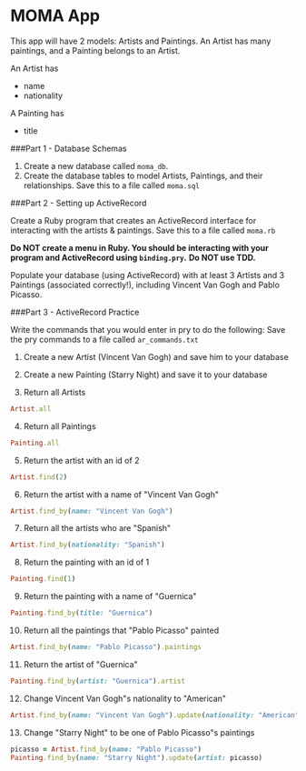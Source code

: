 # MOMA App

This app will have 2 models: Artists and Paintings. An Artist has many paintings, and a Painting belongs to an Artist.

An Artist has
* name
* nationality

A Painting has
* title

###Part 1 - Database Schemas

1. Create a new database called `moma_db`.
2. Create the database tables to model Artists, Paintings, and their relationships. Save this to a file called `moma.sql`

###Part 2 - Setting up ActiveRecord

Create a Ruby program that creates an ActiveRecord interface for interacting with the artists & paintings. Save this to a file called `moma.rb`

__Do NOT create a menu in Ruby. You should be interacting with your program and ActiveRecord using `binding.pry`.__
__Do NOT use TDD.__

Populate your database (using ActiveRecord) with at least 3 Artists and 3 Paintings (associated correctly!), including Vincent Van Gogh and Pablo Picasso.

###Part 3 - ActiveRecord Practice

Write the commands that you would enter in pry to do the following:
Save the pry commands to a file called `ar_commands.txt`

1. Create a new Artist (Vincent Van Gogh) and save him to your database
2. Create a new Painting (Starry Night) and save it to your database

3. Return all Artists
```ruby
Artist.all
```
4. Return all Paintings
```ruby
Painting.all
```

5. Return the artist with an id of 2
```ruby
Artist.find(2)
```
6. Return the artist with a name of "Vincent Van Gogh"
```ruby
Artist.find_by(name: "Vincent Van Gogh")
```
7. Return all the artists who are "Spanish"
```ruby
Artist.find_by(nationality: "Spanish")
```

8. Return the painting with an id of 1
```ruby
Painting.find(1)
```
9. Return the painting with a name of "Guernica"
```ruby
Painting.find_by(title: "Guernica")
```

10. Return all the paintings that "Pablo Picasso" painted
```ruby
Artist.find_by(name: "Pablo Picasso").paintings
```
11. Return the artist of "Guernica"
```ruby
Painting.find_by(artist: "Guernica").artist
```

12. Change Vincent Van Gogh"s nationality to "American"
```ruby
Artist.find_by(name: "Vincent Van Gogh").update(nationality: "American")
```
13. Change "Starry Night" to be one of Pablo Picasso"s paintings
```ruby
picasso = Artist.find_by(name: "Pablo Picasso")
Painting.find_by(name: "Starry Night").update(artist: picasso)
```
